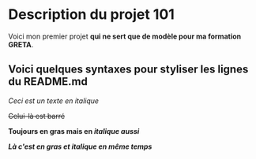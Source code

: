 # Description du projet 101

Voici mon premier projet **qui ne sert que de modèle pour ma formation GRETA**. 

## Voici quelques syntaxes pour styliser les lignes du README.md

*Ceci est un texte en italique*

~~Celui-là est barré~~

**Toujours en gras mais en _italique aussi_**

***Là c'est en gras et italique en même temps***
